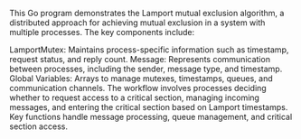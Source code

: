 This Go program demonstrates the Lamport mutual exclusion algorithm, a distributed approach for achieving mutual exclusion in a system with multiple processes. The key components include:

LamportMutex: Maintains process-specific information such as timestamp, request status, and reply count.
Message: Represents communication between processes, including the sender, message type, and timestamp.
Global Variables: Arrays to manage mutexes, timestamps, queues, and communication channels.
The workflow involves processes deciding whether to request access to a critical section, managing incoming messages, and entering the critical section based on Lamport timestamps. Key functions handle message processing, queue management, and critical section access.
